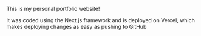 This is my personal portfolio website!

It was coded using the Next.js framework and is deployed on Vercel, which makes deploying changes as easy as pushing to GitHub
